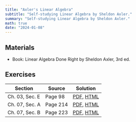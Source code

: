 ```yaml
---
title: "Axler's Linear Algebra"
subtitle: "Self-studying Linear Algebra by Sheldon Axler."
summary: "Self-studying Linear Algebra by Sheldon Axler."
math: true
date: "2024-01-08"
---
```


## Materials
- Book: Linear Algebra Done Right by Sheldon Axler, 3rd ed.


## Exercises

| Section        | Source    | Solution |
|---------------- |-----------|---------|
| Ch. 03, Sec. E | Page 98 | [PDF](./ch03-secE_sol.pdf), [HTML](/axler-linear-post/ch03-sece) |
| Ch. 07, Sec. A | Page 214 | [PDF](./ch07-secA_sol.pdf), [HTML](/axler-linear-post/ch07-seca) |
| Ch. 07, Sec. B | Page 223 | [PDF](./ch07-secB_sol.pdf), [HTML](/axler-linear-post/ch07-secb) |
